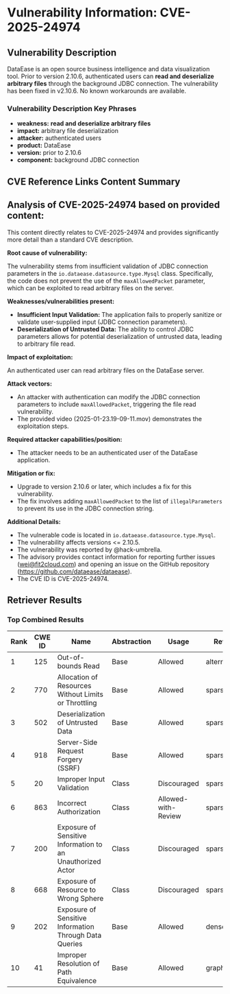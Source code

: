 # Vulnerability Information: CVE-2025-24974

## Vulnerability Description
DataEase is an open source business intelligence and data visualization tool. Prior to version 2.10.6, authenticated users can **read and deserialize arbitrary files** through the background JDBC connection. The vulnerability has been fixed in v2.10.6. No known workarounds are available.

### Vulnerability Description Key Phrases
- **weakness:** **read and deserialize arbitrary files**
- **impact:** arbitrary file deserialization
- **attacker:** authenticated users
- **product:** DataEase
- **version:** prior to 2.10.6
- **component:** background JDBC connection

## CVE Reference Links Content Summary
## Analysis of CVE-2025-24974 based on provided content:

This content directly relates to CVE-2025-24974 and provides significantly more detail than a standard CVE description.

**Root cause of vulnerability:**

The vulnerability stems from insufficient validation of JDBC connection parameters in the `io.dataease.datasource.type.Mysql` class. Specifically, the code does not prevent the use of the `maxAllowedPacket` parameter, which can be exploited to read arbitrary files on the server.

**Weaknesses/vulnerabilities present:**

*   **Insufficient Input Validation:** The application fails to properly sanitize or validate user-supplied input (JDBC connection parameters).
*   **Deserialization of Untrusted Data:** The ability to control JDBC parameters allows for potential deserialization of untrusted data, leading to arbitrary file read.

**Impact of exploitation:**

An authenticated user can read arbitrary files on the DataEase server.

**Attack vectors:**

*   An attacker with authentication can modify the JDBC connection parameters to include `maxAllowedPacket`, triggering the file read vulnerability.
*   The provided video (2025-01-23.19-09-11.mov) demonstrates the exploitation steps.

**Required attacker capabilities/position:**

*   The attacker needs to be an authenticated user of the DataEase application.

**Mitigation or fix:**

*   Upgrade to version 2.10.6 or later, which includes a fix for this vulnerability.
*   The fix involves adding `maxAllowedPacket` to the list of `illegalParameters` to prevent its use in the JDBC connection string.

**Additional Details:**

*   The vulnerable code is located in `io.dataease.datasource.type.Mysql`.
*   The vulnerability affects versions <= 2.10.5.
*   The vulnerability was reported by @hack-umbrella.
*   The advisory provides contact information for reporting further issues (wei@fit2cloud.com) and opening an issue on the GitHub repository (<https://github.com/dataease/dataease>).
*   The CVE ID is CVE-2025-24974.

## Retriever Results

### Top Combined Results

| Rank | CWE ID | Name | Abstraction | Usage  | Retrievers | Individual Scores |
|------|--------|------|-------------|-------|------------|-------------------|
| 1 | 125 | Out-of-bounds Read | Base | Allowed | alternate_terms | 0.700 |
| 2 | 770 | Allocation of Resources Without Limits or Throttling | Base | Allowed | sparse | 0.221 |
| 3 | 502 | Deserialization of Untrusted Data | Base | Allowed | sparse | 0.219 |
| 4 | 918 | Server-Side Request Forgery (SSRF) | Base | Allowed | sparse | 0.215 |
| 5 | 20 | Improper Input Validation | Class | Discouraged | sparse | 0.211 |
| 6 | 863 | Incorrect Authorization | Class | Allowed-with-Review | sparse | 0.211 |
| 7 | 200 | Exposure of Sensitive Information to an Unauthorized Actor | Class | Discouraged | sparse | 0.208 |
| 8 | 668 | Exposure of Resource to Wrong Sphere | Class | Discouraged | sparse | 0.207 |
| 9 | 202 | Exposure of Sensitive Information Through Data Queries | Base | Allowed | dense | 0.436 |
| 10 | 41 | Improper Resolution of Path Equivalence | Base | Allowed | graph | 0.002 |

